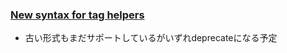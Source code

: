 ### [New syntax for tag helpers](https://github.com/rails/rails/pull/25543)

* 古い形式もまだサポートしているがいずれdeprecateになる予定
